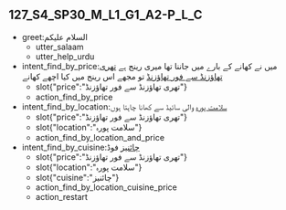 ## 127_S4_SP30_M_L1_G1_A2-P_L_C
* greet:السلام علیکم
	- utter_salaam
	- utter_help_urdu
* intent_find_by_price:میں نے کھانے کے بارے میں جاننا تھا میری رینج ہے  [تھری تھاؤزنڈ سے فور تھاؤزنڈ](price) تو مجھے اس رینج میں کیا اچھے کھانے
	- slot{"price":"تھری تھاؤزنڈ سے فور تھاؤزنڈ"}
	- action_find_by_price
* intent_find_by_location:[سلامت پورہ](location) والی سائیڈ سے کھانا چاہتا ہوں
	- slot{"price":"تھری تھاؤزنڈ سے فور تھاؤزنڈ"}
	- slot{"location":"سلامت پورہ"}
	- action_find_by_location_and_price
* intent_find_by_cuisine:[چائنیز](cuisine) فوڈ
	- slot{"price":"تھری تھاؤزنڈ سے فور تھاؤزنڈ"}
	- slot{"location":"سلامت پورہ"}
	- slot{"cuisine":"چائنیز"}
	- action_find_by_location_cuisine_price
	- action_restart